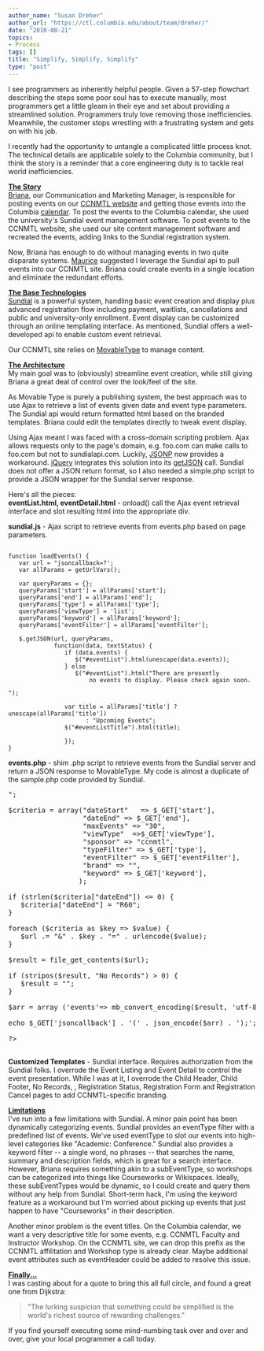```yaml
---
author_name: "Susan Dreher"
author_url: "https://ctl.columbia.edu/about/team/dreher/"
date: "2010-08-21"
topics: 
- Process
tags: []
title: "Simplify, Simplify, Simplify"
type: "post"
---
```


<p>I see programmers as inherently helpful people. Given a  57-step flowchart describing the steps some poor soul has to execute manually, most programmers get a little gleam in their eye and set about providing a streamlined solution. Programmers truly love removing those inefficiencies. Meanwhile, the customer stops wrestling with a frustrating system and gets on with his job.</p>

<!--more-->

<p>I recently had the opportunity to untangle a complicated little process knot. The technical details are applicable solely to the Columbia community, but I think the story is a reminder that a core engineering duty is to tackle real world inefficiencies.</p>

<p><u><b>The Story</b></u><br /><a href="http://ccnmtl.columbia.edu/staff/ferrigno/">Briana</a>, our Communication and Marketing Manager, is responsible for posting events on our <a href="http://ccnmtl.columbia.edu/events"><span class="caps">CCNMTL </span>website</a> and getting those events into the Columbia <a href="http://calendar.columbia.edu/">calendar</a>. To post the events to the Columbia calendar, she used the university's Sundial event management software. To post events to the <span class="caps">CCNMTL </span>website, she used our site content management software and recreated the events, adding links to the Sundial registration system. </p>

<p>Now, Briana has enough to do without managing events in two quite disparate systems. <a href="http://ccnmtl.columbia.edu/staff/matiz/">Maurice</a> suggested I leverage the Sundial api to pull events into our <span class="caps">CCNMTL </span>site. Briana could create events in a single location and eliminate the redundant efforts.</p>

<p><u><b>The Base Technologies</b></u><br /><a href="http://sundialhelp.columbia.edu/">Sundial</a> is a powerful system, handling basic event creation and display plus advanced registration flow including payment, waitlists, cancellations and public and university-only enrollment. Event display can be customized through an online templating interface. As mentioned, Sundial offers a well-developed api to enable custom event retrieval. </p>

<p>Our <span class="caps">CCNMTL </span>site relies on <a href="http://www.movabletype.org/">MovableType</a> to manage content. </p>

<p><u><b>The Architecture</b></u><br />My main goal was to (obviously) streamline event creation, while still giving Briana a great deal of control over the look/feel of the site. </p>

<p>As Movable Type is purely a publishing system, the best approach was to use Ajax to retrieve a list of events given date and event type parameters. The Sundial api would return formatted html based on the branded templates. Briana could edit the templates directly to tweak event display. </p>

<p>Using Ajax meant I was faced with a cross-domain scripting problem. Ajax allows requests only to the page's domain, e.g. foo.com can make calls to foo.com but not to sundialapi.com. Luckily, <a href="http://bob.pythonmac.org/archives/2005/12/05/remote-json-jsonp/"><span class="caps">JSONP</span></a> now provides a workaround. <a href="http://jquery.com/">jQuery</a> integrates this solution into its <a href="http://docs.jquery.com/Release:jQuery_1.2/Ajax#Cross-Domain_getJSON_.28using_JSONP.29">getJSON</a> call. Sundial does not offer a <span class="caps">JSON </span>return format, so I also needed a simple.php script to provide a <span class="caps">JSON </span>wrapper for the Sundial server response.</p>

<p>Here's all the pieces:<br /><b>eventList.html, eventDetail.html</b> - onload() call the Ajax event retrieval interface and slot resulting html into the appropriate div.</p>

<p><b>sundial.js</b> - Ajax script to retrieve events from events.php based on page parameters.</p>

<pre><code>
function loadEvents() {
   var url = "<events.php url>jsoncallback=?';
   var allParams = getUrlVars();

   var queryParams = {};
   queryParams['start'] = allParams['start'];
   queryParams['end'] = allParams['end'];
   queryParams['type'] = allParams['type'];
   queryParams['viewType'] = 'list';
   queryParams['keyword'] = allParams['keyword'];
   queryParams['eventFilter'] = allParams['eventFilter'];

   $.getJSON(url, queryParams,
             function(data, textStatus) {
                if (data.events) {
                   $("#eventList").html(unescape(data.events));
                } else
                   $("#eventList").html("There are presently 
                       no events to display. Please check again soon.</p>");
                
                var title = allParams['title'] ? unescape(allParams['title']) 
                      : "Upcoming Events";
                $("#eventListTitle").html(title);
                
                });
}
</pre></code>

<p><b>events.php</b> - shim .php script to retrieve events from the Sundial server and return a <span class="caps">JSON </span>response to MovableType. My code is almost a duplicate of the sample.php code provided by Sundial. </p>


<pre>
<?

// Sundial's HTTP Event Retrieval Interface URI
$url = "https://<sundial event interface>";

$criteria = array("dateStart"   => $_GET['start'],
                  "dateEnd" => $_GET['end'],
                  "maxEvents" => "30",
                  "viewType"  =>$_GET['viewType'],
                  "sponsor" => "ccnmtl",
                  "typeFilter" => $_GET['type'],
                  "eventFilter" => $_GET['eventFilter'],
                  "brand" => "<ccnmtl brand id>",
                  "keyword" => $_GET['keyword'],
                 );

if (strlen($criteria["dateEnd"]) <= 0) {
   $criteria["dateEnd"] = "R60";
}

foreach ($criteria as $key => $value) {
   $url .= "&" . $key . "=" . urlencode($value);
}

$result = file_get_contents($url);

if (stripos($result, "No Records") > 0) {
   $result = "";
}

$arr = array ('events'=> mb_convert_encoding($result, 'utf-8'));

echo $_GET['jsoncallback'] . '(' . json_encode($arr) . ');';

?>

</pre>




<p><b>Customized Templates</b> - Sundial interface. Requires authorization from the Sundial folks. I overrode the Event Listing and Event Detail to control the event presentation. While I was at it, I overrode the Child Header, Child Footer, No Records, , Registration Status, Registration Form and Registration Cancel pages to add <span class="caps">CCNMTL</span>-specific branding. </p>

<p><u><b>Limitations</b></u><br />I've run into a few limitations with Sundial. A minor pain point has been dynamically categorizing events. Sundial provides an eventType filter with a predefined list of events. We've used eventType to slot our events into high-level categories like "Academic: Conference." Sundial also provides a keyword filter -- a single word, no phrases -- that searches the name, summary and description fields, which is great for a search interface. However, Briana requires something akin to a subEventType, so workshops can be categorized into things like Courseworks or Wikispaces. Ideally, these subEventTypes would be dynamic, so I could create and query them without any help from Sundial. Short-term hack, I'm using the keyword feature as a workaround but I'm worried about picking up events that just happen to have "Courseworks" in their description.</p>

<p>Another minor problem is the event titles. On the Columbia calendar, we want a very descriptive title for some events, e.g. <span class="caps">CCNMTL</span> Faculty and Instructor Workshop. On the <span class="caps">CCNMTL </span>site, we can drop this prefix as the <span class="caps">CCNMTL </span>affilitation and Workshop type is already clear. Maybe additional event attributes such as eventHeader could be added to resolve this issue. </p>

<p><u><b>Finally...</b></u><br />I was casting about for a quote to bring this all full circle, and found a great one from Dijkstra: </p>


<blockquote>
"The lurking suspicion that something could be simplified is the world's richest source of rewarding challenges."
</blockquote>


<p>If you find yourself executing some mind-numbing task over and over and over, give your local programmer a call today.</p>

